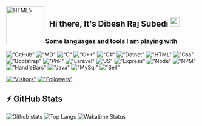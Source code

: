 <img align="left" alt="HTML5" width="100px" src="./assets/memogies/GitHub.gif" />  

## &nbsp; Hi there, It's __Dibesh Raj Subedi__  <img src="https://media.giphy.com/media/hvRJCLFzcasrR4ia7z/giphy.gif" width="25px">

### Some languages and tools I am playing with

!["GitHub"](https://img.shields.io/badge/GitHub-100000?style=for-the-badge&logo=github&logoColor=white)
!["MD"](https://img.shields.io/badge/Markdown-000000?style=for-the-badge&logo=markdown&logoColor=white)
!["C"](https://img.shields.io/badge/C-00599C?style=for-the-badge&logo=c&logoColor=white)
!["C++"](https://img.shields.io/badge/C%2B%2B-00599C?style=for-the-badge&logo=c%2B%2B&logoColor=white)
!["C#"](https://img.shields.io/badge/C%23-239120?style=for-the-badge&logo=c-sharp&logoColor=white)
!["Dotnet"](https://img.shields.io/badge/.NET-5C2D91?style=for-the-badge&logo=.net&logoColor=white)
!["HTML"](https://img.shields.io/badge/HTML5-E34F26?style=for-the-badge&logo=html5&logoColor=white)
!["Css"](https://img.shields.io/badge/CSS3-1572B6?style=for-the-badge&logo=css3&logoColor=white)
!["Bootstrap"](https://img.shields.io/badge/Bootstrap-563D7C?style=for-the-badge&logo=bootstrap&logoColor=white)
!["PhP"](https://img.shields.io/badge/PHP-777BB4?style=for-the-badge&logo=php&logoColor=white)
!["Laravel"](https://img.shields.io/badge/Laravel-FF2D20?style=for-the-badge&logo=laravel&logoColor=white)
!["JS"](https://img.shields.io/badge/JavaScript-F7DF1E?style=for-the-badge&logo=javascript&logoColor=black)
!["Express"](https://img.shields.io/badge/Express.js-404D59?style=for-the-badge)
!["Node"](https://img.shields.io/badge/Node.js-43853D?style=for-the-badge&logo=node.js&logoColor=white)
!["NPM"](https://img.shields.io/badge/NPM-CB3837?style=for-the-badge&logo=npm&logoColor=white)
!["HandleBars"](https://img.shields.io/badge/Handlebars.JS-FDB22A?style=for-the-badge&logoColor=white)
!["Java"](https://img.shields.io/badge/Java-ED8B00?style=for-the-badge&logo=java&logoColor=white)
!["MySql"](https://img.shields.io/badge/MySQL-00000F?style=for-the-badge&logo=mysql&logoColor=white)
!["Sell"](https://img.shields.io/badge/Shell_Script-121011?style=for-the-badge&logo=gnu-bash&logoColor=white)

[!["Visitors"](https://visitor-badge.laobi.icu/badge?page_id=itSubeDibesh.itSubeDibesh)](https://github.com/itSubeDibesh)
[!["Followers"](https://img.shields.io/github/followers/itSubeDibesh?label=Follow&style=social)](https://github.com/itSubeDibesh)

## __:zap: GitHub Stats__
![Github stats](https://github-readme-stats.itsubedibesh.vercel.app/api?username=itSubeDibesh&show_icons=true&count_private=true&theme=dracula)
![Top Langs](https://github-readme-stats.itsubedibesh.vercel.app/api/top-langs/?username=itSubeDibesh&layout=compact&theme=dracula&&langs_count=7)
![Wakatime Status](https://github-readme-stats.itsubedibesh.vercel.app/api/wakatime?username=itSubeDibesh)
